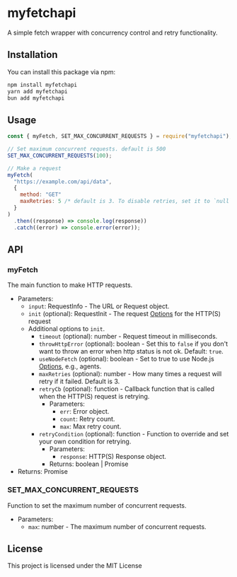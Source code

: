 # myfetchapi

A simple fetch wrapper with concurrency control and retry functionality.

## Installation

You can install this package via npm:

```bash
npm install myfetchapi
yarn add myfetchapi
bun add myfetchapi
```

## Usage

```javascript
const { myFetch, SET_MAX_CONCURRENT_REQUESTS } = require("myfetchapi");

// Set maximum concurrent requests. default is 500
SET_MAX_CONCURRENT_REQUESTS(100);

// Make a request
myFetch(
  "https://example.com/api/data",
  {
    method: "GET"
    maxRetries: 5 /* default is 3. To disable retries, set it to `null` or `0` */,
  }
)
  .then((response) => console.log(response))
  .catch((error) => console.error(error));
```

## API

### myFetch

The main function to make HTTP requests.

- Parameters:
  - `input`: RequestInfo - The URL or Request object.
  - `init` (optional): RequestInit - The request [Options](https://www.npmjs.com/package/node-fetch#fetch-options) for the HTTP(S) request
  - Additional options to `init`.
    - `timeout` (optional): number - Request timeout in milliseconds.
    - `throwHttpError` (optional): boolean - Set this to `false` if you don't want to throw an error when http status is not ok. Default: `true`.
    - `useNodeFetch` (optional): boolean - Set to true to use Node.js [Options](https://www.npmjs.com/package/node-fetch#fetch-options), e.g., agents.
    - `maxRetries` (optional): number - How many times a request will retry if it failed. Default is 3.
    - `retryCb` (optional): function - Callback function that is called when the HTTP(S) request is retrying.
      - Parameters:
        - `err`: Error object.
        - `count`: Retry count.
        - `max`: Max retry count.
    - `retryCondition` (optional): function - Function to override and set your own condition for retrying.
      - Parameters:
        - `response`: HTTP(S) Response object.
      - Returns: boolean | Promise<boolean>
- Returns: Promise<Response>

### SET_MAX_CONCURRENT_REQUESTS

Function to set the maximum number of concurrent requests.

- Parameters:
  - `max`: number - The maximum number of concurrent requests.

## License

This project is licensed under the MIT License
